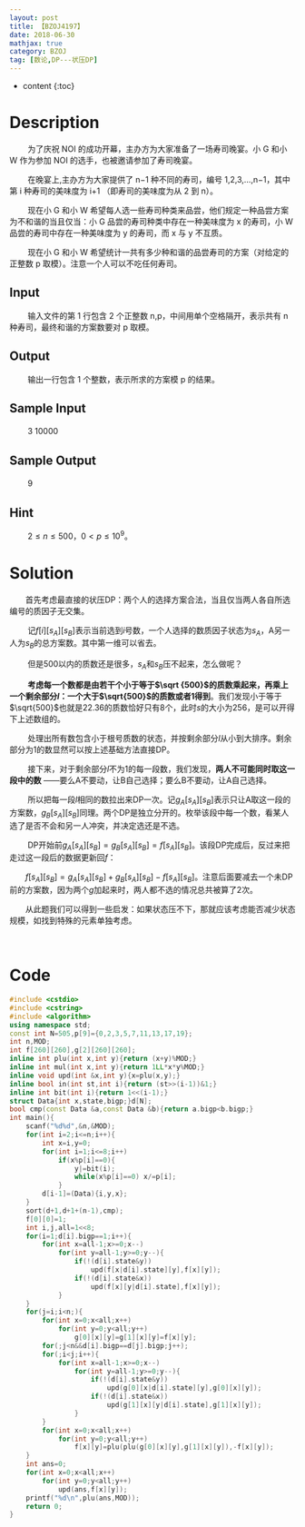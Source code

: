 ```yaml
---
layout: post
title: 【BZOJ4197】
date: 2018-06-30
mathjax: true
category: BZOJ
tag: [数论,DP---状压DP]
---
```

* content
{:toc}
# Description

​	　　为了庆祝 NOI 的成功开幕，主办方为大家准备了一场寿司晚宴。小 G 和小 W 作为参加 NOI 的选手，也被邀请参加了寿司晚宴。

​	　　在晚宴上,主办方为大家提供了 n−1 种不同的寿司，编号 1,2,3,…,n−1，其中第 i 种寿司的美味度为 i+1 （即寿司的美味度为从 2 到 n）。

​	　　现在小 G 和小 W 希望每人选一些寿司种类来品尝，他们规定一种品尝方案为不和谐的当且仅当：小 G 品尝的寿司种类中存在一种美味度为 x 的寿司，小 W 品尝的寿司中存在一种美味度为 y 的寿司，而 x 与 y 不互质。

​	　　现在小 G 和小 W 希望统计一共有多少种和谐的品尝寿司的方案（对给定的正整数 p 取模）。注意一个人可以不吃任何寿司。



## Input

​	　　输入文件的第 1 行包含 2 个正整数 n,p，中间用单个空格隔开，表示共有 n 种寿司，最终和谐的方案数要对 p 取模。

## Output

​	　　输出一行包含 1 个整数，表示所求的方案模 p 的结果。

## Sample Input

​	　　3 10000


## Sample Output

​	　　9

## Hint

​	　　$2\le n\le 500$，$0<p\le 10^9$。



# Solution

​	　　首先考虑最直接的状压DP：两个人的选择方案合法，当且仅当两人各自所选编号的质因子无交集。

​	　　记$f[i][s_A][s_B]$表示当前选到$i$号数，一个人选择的数质因子状态为$s_A$，A另一人为$s_B$的总方案数。其中第一维可以省去。

​	　　但是500以内的质数还是很多，$s_A$和$s_B$压不起来，怎么做呢？

​	　　**考虑每一个数都是由若干个小于等于$\sqrt {500}$的质数乘起来，再乘上一个剩余部分$l$：一个大于$\sqrt{500}$的质数或者1得到**。我们发现小于等于$\sqrt{500}$也就是22.36的质数恰好只有8个，此时$s$的大小为256，是可以开得下上述数组的。

​	　　处理出所有数包含小于根号质数的状态，并按剩余部分$l$从小到大排序。剩余部分为1的数显然可以按上述基础方法直接DP。

​	　　接下来，对于剩余部分$l$不为1的每一段数，我们发现，**两人不可能同时取这一段中的数** ——要么A不要动，让B自己选择；要么B不要动，让A自己选择。

​	　　所以把每一段$l$相同的数拉出来DP一次。记$g_A[s_A][s_B]$表示只让A取这一段的方案数，$g_B[s_A][s_B]$同理。两个DP是独立分开的。枚举该段中每一个数，看某人选了是否不会和另一人冲突，并决定选还是不选。

​	　　DP开始前$g_A[s_A][s_B]=g_B[s_A][s_B]=f[s_A][s_B]$。该段DP完成后，反过来把走过这一段后的数据更新回$f$：

　　$f[s_A][s_B]=g_A[s_A][s_B]+g_B[s_A][s_B]-f[s_A][s_B]$。注意后面要减去一个未DP前的方案数，因为两个$g$加起来时，两人都不选的情况总共被算了2次。

​	　　从此题我们可以得到一些启发：如果状态压不下，那就应该考虑能否减少状态规模，如找到特殊的元素单独考虑。

​	

# Code

```c++
#include <cstdio>
#include <cstring>
#include <algorithm>
using namespace std;
const int N=505,p[9]={0,2,3,5,7,11,13,17,19};
int n,MOD;
int f[260][260],g[2][260][260];
inline int plu(int x,int y){return (x+y)%MOD;}
inline int mul(int x,int y){return 1LL*x*y%MOD;}
inline void upd(int &x,int y){x=plu(x,y);}
inline bool in(int st,int i){return (st>>(i-1))&1;}
inline int bit(int i){return 1<<(i-1);}
struct Data{int x,state,bigp;}d[N];
bool cmp(const Data &a,const Data &b){return a.bigp<b.bigp;}
int main(){
	scanf("%d%d",&n,&MOD);
	for(int i=2;i<=n;i++){
		int x=i,y=0;
		for(int i=1;i<=8;i++)
			if(x%p[i]==0){
				y|=bit(i);
				while(x%p[i]==0) x/=p[i];
			}
		d[i-1]=(Data){i,y,x};
	}
	sort(d+1,d+1+(n-1),cmp);
	f[0][0]=1;
	int i,j,all=1<<8;
	for(i=1;d[i].bigp==1;i++){
		for(int x=all-1;x>=0;x--)
			for(int y=all-1;y>=0;y--){
				if(!(d[i].state&y))
					upd(f[x|d[i].state][y],f[x][y]);
				if(!(d[i].state&x))
					upd(f[x][y|d[i].state],f[x][y]);
			}
	}
	for(j=i;i<n;){
		for(int x=0;x<all;x++)
			for(int y=0;y<all;y++) 
				g[0][x][y]=g[1][x][y]=f[x][y];
		for(;j<n&&d[i].bigp==d[j].bigp;j++);
		for(;i<j;i++){
			for(int x=all-1;x>=0;x--)
				for(int y=all-1;y>=0;y--){
					if(!(d[i].state&y))
						upd(g[0][x|d[i].state][y],g[0][x][y]);
					if(!(d[i].state&x))
						upd(g[1][x][y|d[i].state],g[1][x][y]);
				}
		}
		for(int x=0;x<all;x++)
			for(int y=0;y<all;y++) 
				f[x][y]=plu(plu(g[0][x][y],g[1][x][y]),-f[x][y]);
	}
	int ans=0;
	for(int x=0;x<all;x++)
		for(int y=0;y<all;y++) 
			upd(ans,f[x][y]);
	printf("%d\n",plu(ans,MOD));	
	return 0;
}
```



